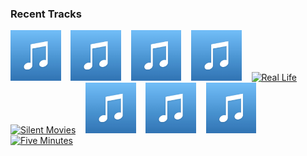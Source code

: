 ### Recent Tracks
[<img src='https://github.com/atfinke/atfinke/blob/master/placeholder.jpeg?raw=true' width='16%' height='16%' alt='Getaway'>](https://www.last.fm/music/joseph%2bmilauskas/_/getaway)&nbsp;&nbsp;&nbsp;&nbsp;[<img src='https://github.com/atfinke/atfinke/blob/master/placeholder.jpeg?raw=true' width='16%' height='16%' alt='Sweet Time'>](https://www.last.fm/music/victoria%2bix/_/sweet%2btime)&nbsp;&nbsp;&nbsp;&nbsp;[<img src='https://github.com/atfinke/atfinke/blob/master/placeholder.jpeg?raw=true' width='16%' height='16%' alt='Figure It Out'>](https://www.last.fm/music/ryly/_/figure%2bit%2bout)&nbsp;&nbsp;&nbsp;&nbsp;[<img src='https://github.com/atfinke/atfinke/blob/master/placeholder.jpeg?raw=true' width='16%' height='16%' alt='Stuck in Your Head'>](https://www.last.fm/music/calista%2bgarcia/_/stuck%2bin%2byour%2bhead)&nbsp;&nbsp;&nbsp;&nbsp;[<img src='https://lastfm.freetls.fastly.net/i/u/300x300/4b3778533a320d8b688b1119e4dbf8f4.png' width='16%' height='16%' alt='Real Life'>](https://www.last.fm/music/cayucas/_/real%2blife)&nbsp;&nbsp;&nbsp;&nbsp;<br>[<img src='https://lastfm.freetls.fastly.net/i/u/300x300/120145d5476c2de16ce3de3dd913e153.png' width='16%' height='16%' alt='Silent Movies'>](https://www.last.fm/music/carter%2bvail/_/silent%2bmovies)&nbsp;&nbsp;&nbsp;&nbsp;[<img src='https://github.com/atfinke/atfinke/blob/master/placeholder.jpeg?raw=true' width='16%' height='16%' alt='Dancing On My Own'>](https://www.last.fm/music/grouplove/_/dancing%2bon%2bmy%2bown)&nbsp;&nbsp;&nbsp;&nbsp;[<img src='https://github.com/atfinke/atfinke/blob/master/placeholder.jpeg?raw=true' width='16%' height='16%' alt='Big'>](https://www.last.fm/music/mackenzie%2bbourg/_/big)&nbsp;&nbsp;&nbsp;&nbsp;[<img src='https://github.com/atfinke/atfinke/blob/master/placeholder.jpeg?raw=true' width='16%' height='16%' alt='Waves'>](https://www.last.fm/music/beachfriends/_/waves)&nbsp;&nbsp;&nbsp;&nbsp;[<img src='https://lastfm.freetls.fastly.net/i/u/300x300/23dceedc4b3e46e9ede243075d47efc3.png' width='16%' height='16%' alt='Five Minutes'>](https://www.last.fm/music/the%2baltogether/_/five%2bminutes)&nbsp;&nbsp;&nbsp;&nbsp;<br>